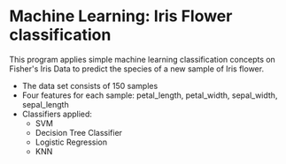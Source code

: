 # Machine Learning: Iris Flower classification
This program applies simple machine learning classification concepts on Fisher's Iris Data to predict the species of a new sample of Iris flower. 

- The data set consists of 150 samples
- Four features for each sample: petal_length, petal_width, sepal_width, sepal_length
- Classifiers applied: 
   - SVM
   - Decision Tree Classifier
   - Logistic Regression
   - KNN

